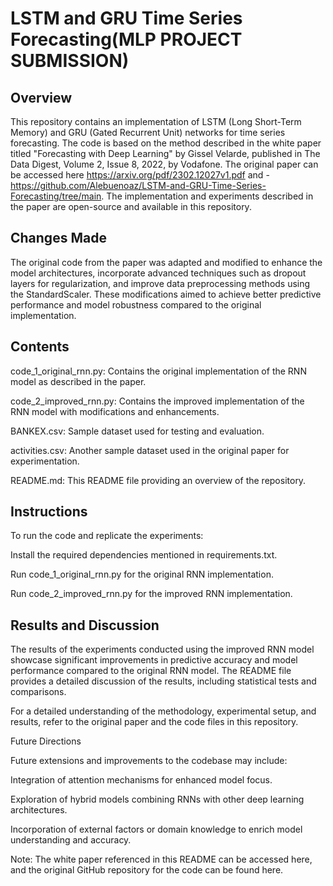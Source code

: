 
# LSTM and GRU Time Series Forecasting(MLP PROJECT SUBMISSION)

## Overview
This repository contains an implementation of LSTM (Long Short-Term Memory) and GRU (Gated Recurrent Unit) networks for time series forecasting. The code is based on the method described in the white paper titled "Forecasting with Deep Learning" by Gissel Velarde, published in The Data Digest, Volume 2, Issue 8, 2022, by Vodafone. The original paper can be accessed here https://arxiv.org/pdf/2302.12027v1.pdf and  - https://github.com/Alebuenoaz/LSTM-and-GRU-Time-Series-Forecasting/tree/main.
The implementation and experiments described in the paper are open-source and available in this repository.

## Changes Made
The original code from the paper was adapted and modified to enhance the model architectures, incorporate advanced techniques such as dropout layers for regularization, and improve data preprocessing methods using the StandardScaler. These modifications aimed to achieve better predictive performance and model robustness compared to the original implementation.

## Contents
code_1_original_rnn.py: Contains the original implementation of the RNN model as described in the paper.

code_2_improved_rnn.py: Contains the improved implementation of the RNN model with modifications and enhancements.

BANKEX.csv: Sample dataset used for testing and evaluation.

activities.csv: Another sample dataset used in the original paper for experimentation.

README.md: This README file providing an overview of the repository.

## Instructions

To run the code and replicate the experiments:

Install the required dependencies mentioned in requirements.txt.

Run code_1_original_rnn.py for the original RNN implementation.

Run code_2_improved_rnn.py for the improved RNN implementation.

## Results and Discussion

The results of the experiments conducted using the improved RNN model showcase significant improvements in predictive accuracy and model performance compared to the original RNN model. The README file provides a detailed discussion of the results, including statistical tests and comparisons.

For a detailed understanding of the methodology, experimental setup, and results, refer to the original paper and the code files in this repository.

Future Directions

Future extensions and improvements to the codebase may include:

Integration of attention mechanisms for enhanced model focus.

Exploration of hybrid models combining RNNs with other deep learning architectures.

Incorporation of external factors or domain knowledge to enrich model understanding and accuracy.


Note: The white paper referenced in this README can be accessed here, and the original GitHub repository for the code can be found here.

